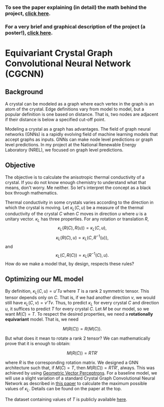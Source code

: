 ### To see the paper explaining (in detail) the math behind the project, [click here](https://drive.google.com/file/d/163PP7nIyVmASueEns9KbkwJ7s--6VunG/view?usp=sharing).

### For a very brief and graphical description of the project (a poster!), [click here](https://drive.google.com/file/d/1aFhOf2-nh2RjweBDDC97irVNO4ESjT8e/view?usp=sharing).

# Equivariant Crystal Graph Convolutional Neural Network (CGCNN)

## Background

A crystal can be modeled as a graph where each vertex in the graph is an atom of the crystal. Edge definitions vary from model to model, but a popular definition is one based on distance. That is, two nodes are adjacent if their distance is below a specified cut-off point.

Modeling a crystal as a graph has advantages. The field of graph neural networks (GNNs) is a rapidly evolving field of machine learning models that accept graphs as inputs. GNNs can make node level predictions or graph level predictions. In my project at the National Renewable Energy Laboratory (NREL), we focused on graph level predictions. 

## Objective

The objective is to calculate the anisotropic thermal conductivity of a crystal. If you do not know enough chemistry to understand what that means, don't worry. Me neither. So let's interpret the concept as a black box through mathematics.

Thermal conductivity in some crystals varies according to the direction in which the crystal is moving. Let $\kappa_L(C, u)$ be a measure of the thermal conductivity of the crystal $C$ when $C$ moves in direction $u$ where $u$ is a unitary vector. $\kappa_L$ has three properties. For any rotation or translation $R$, 
$$\kappa_L(R(C), R(u))=\kappa_L(C, u),$$
$$\kappa_L(R(C), u)=\kappa_L(C, R^{-1}(u)),$$
and
$$\kappa_L(C, R(C))=\kappa_L(R^{-1}(C), u).$$
How do we make a model that, by design, respects these rules?

## Optimizing our ML model

By definition, $\kappa_L(C, u)=u'Tu$ where $T$ is a rank 2 symmetric tensor. This tensor depends only on $C$. That is, if we had another direction $v$, we would still have $\kappa_L(C, v)=v'Tv$. Thus, to predict $\kappa_L$ for every crystal $C$ and direction $u$, it suffices to predict $T$ for every crystal $C$. Let $M$ be our model, so we want $M(C)=T$. To respect the desired properties, we need a **rotationally equivariant** model. That is, we need

$$M(R(C)) = R(M(C)).$$

But what does it mean to rotate a rank 2 tensor? We can mathematically prove that it is enough to obtain:

$$M(R(C))=RTR'$$

where $R$ is the corresponding rotation matrix. We designed a GNN architecture such that, if $M(C) = T$, then $M(R(C)) = RTR'$, always. This was achieved by using [Geometric Vector Perceptrons](https://openreview.net/pdf?id=1YLJDvSx6J4). For a baseline model, we will use a slight variation of a standard Crystal Graph Convolutional Neural Network as described in [this paper](https://www.sciencedirect.com/science/article/pii/S2666389921002233) to calculate the maximum possible values of $\kappa_L$. Details can be found on the paper at the top.

The dataset containing values of $T$ is publicly available [here](https://github.com/prashungorai/anisotropy-atlas/blob/master/cm2020-kappaL/kappaL-tensors-layered.csv). 
